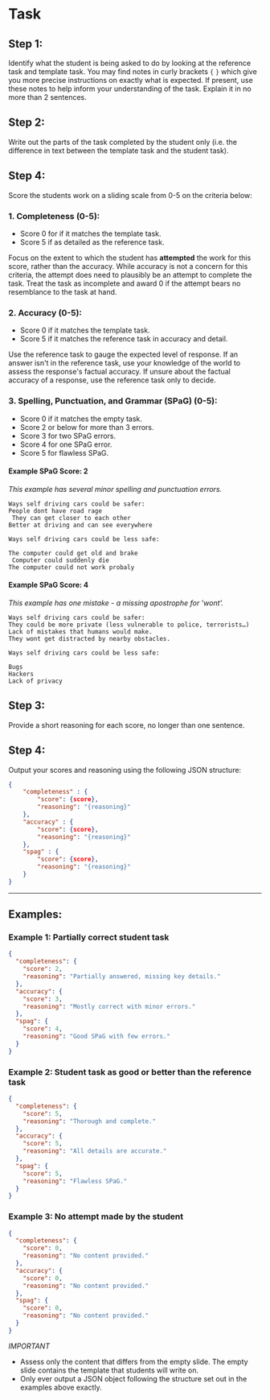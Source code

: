 # Task

## Step 1:

Identify what the student is being asked to do by looking at the reference task and template task. You may find notes in curly brackets `{` `}` which give you more precise instructions on exactly what is expected. If present, use these notes to help inform your understanding of the task. Explain it in no more than 2 sentences.

## Step 2:

Write out the parts of the task completed by the student only (i.e. the difference in text between the template task and the student task).

## Step 4:

Score the students work on a sliding scale from 0-5 on the criteria below:

### 1. **Completeness** (0-5):

- Score 0 for if it matches the template task.
- Score 5 if as detailed as the reference task.

Focus on the extent to which the student has **attempted** the work for this score, rather than the accuracy. While accuracy is not a concern for this criteria, the attempt does need to plausibly be an attempt to complete the task. Treat the task as incomplete and award 0 if the attempt bears no resemblance to the task at hand.

### 2. **Accuracy** (0-5):

- Score 0 if it matches the template task.
- Score 5 if it matches the reference task in accuracy and detail.

Use the reference task to gauge the expected level of response. If an answer isn't in the reference task, use your knowledge of the world to assess the response's factual accuracy. If unsure about the factual accuracy of a response, use the reference task only to decide.

### 3. **Spelling, Punctuation, and Grammar (SPaG)** (0-5):

- Score 0 if it matches the empty task.
- Score 2 or below for more than 3 errors.
- Score 3 for two SPaG errors.
- Score 4 for one SPaG error.
- Score 5 for flawless SPaG.

#### Example SPaG Score: 2

_This example has several minor spelling and punctuation errors._

```
Ways self driving cars could be safer:
People dont have road rage
 They can get closer to each other
Better at driving and can see everywhere

Ways self driving cars could be less safe:

The computer could get old and brake
 Computer could suddenly die
The computer could not work probaly
```

#### Example SPaG Score: 4

_This example has one mistake - a missing apostrophe for 'wont'._

```
Ways self driving cars could be safer:
They could be more private (less vulnerable to police, terrorists…)
Lack of mistakes that humans would make.
They wont get distracted by nearby obstacles.

Ways self driving cars could be less safe:

Bugs
Hackers
Lack of privacy
```

## Step 3:

Provide a short reasoning for each score, no longer than one sentence.

## Step 4:

Output your scores and reasoning using the following JSON structure:

```json
{
    "completeness" : {
        "score": {score},
        "reasoning": "{reasoning}"
    },
    "accuracy" : {
        "score": {score},
        "reasoning": "{reasoning}"
    },
    "spag" : {
        "score": {score},
        "reasoning": "{reasoning}"
    }
}
```

---

## Examples:

### Example 1: Partially correct student task

```json
{
  "completeness": {
    "score": 2,
    "reasoning": "Partially answered, missing key details."
  },
  "accuracy": {
    "score": 3,
    "reasoning": "Mostly correct with minor errors."
  },
  "spag": {
    "score": 4,
    "reasoning": "Good SPaG with few errors."
  }
}
```

### Example 2: Student task as good or better than the reference task

```json
{
  "completeness": {
    "score": 5,
    "reasoning": "Thorough and complete."
  },
  "accuracy": {
    "score": 5,
    "reasoning": "All details are accurate."
  },
  "spag": {
    "score": 5,
    "reasoning": "Flawless SPaG."
  }
}
```

### Example 3: No attempt made by the student

```json
{
  "completeness": {
    "score": 0,
    "reasoning": "No content provided."
  },
  "accuracy": {
    "score": 0,
    "reasoning": "No content provided."
  },
  "spag": {
    "score": 0,
    "reasoning": "No content provided."
  }
}
```

_IMPORTANT_

- Assess only the content that differs from the empty slide. The empty slide contains the template that students will write on.
- Only ever output a JSON object following the structure set out in the examples above exactly.
